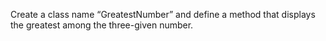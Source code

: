 Create a class name “GreatestNumber” and define a method that displays the 
greatest among the three-given number.
